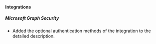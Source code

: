 
#### Integrations
##### Microsoft Graph Security
- Added the optional authentication methods of the integration to the detailed description.

